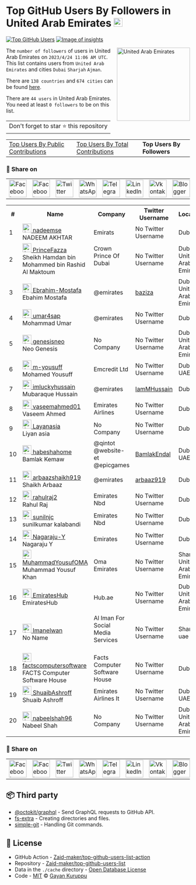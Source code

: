 # Top GitHub Users By Followers in United Arab Emirates [<img alt="Image of insights" src="https://github.com/gayanvoice/insights/blob/master/graph/373383893/small/week.png" height="24">](https://github.com/gayanvoice/insights/blob/master/readme/373383893/week.md)
[![Top GitHub Users](https://github.com/gayanvoice/top-github-users/actions/workflows/action.yml/badge.svg)](https://github.com/gayanvoice/top-github-users/actions/workflows/action.yml) [![Image of insights](https://github.com/gayanvoice/insights/blob/master/svg/373383893/badge.svg)](https://github.com/gayanvoice/insights/blob/master/readme/373383893/week.md)

<a href="https://gayanvoice.github.io/top-github-users/index.html">
	<img align="right" width="200" src="https://upload.wikimedia.org/wikipedia/commons/c/cb/Flag_of_the_United_Arab_Emirates.svg" alt="United Arab Emirates">
</a>

The `number of followers` of users in United Arab Emirates on `2023/4/24 11:06 AM UTC`. This list contains users from `United Arab Emirates` and cities `Dubai` `Sharjah` `Ajman`.

There are `138 countries` and `674 cities` can be found [here](https://github.com/Zaid-maker/top-github-users-list).

There are `44 users`  in United Arab Emirates. You need at least `0 followers` to be on this list.

<table>
	<tr>
		<td>
			Don't forget to star ⭐ this repository
		</td>
	</tr>
</table>

<table>
	<tr>
		<td>
			<a href="https://github.com/Zaid-maker/top-github-users-list/blob/main/markdown/public_contributions/united_arab_emirates.md">Top Users By Public Contributions</a>
		</td>
		<td>
			<a href="https://github.com/Zaid-maker/top-github-users-list/blob/main/markdown/total_contributions/united_arab_emirates.md">Top Users By Total Contributions</a>
		</td>
		<td>
			<strong>Top Users By Followers</strong>
		</td>
	</tr>
</table>

### 🚀 Share on

<table>
	<tr>
		<td>
			<a href="https://web.facebook.com/sharer.php?t=Top%20GitHub%20Users%20By%20Followers%20in%20United%20Arab%20Emirates&u=https://github.com/Zaid-maker/top-github-users-list/blob/main/markdown/followers/united_arab_emirates.md&_rdc=1&_rdr">
				<img src="https://github.com/gayanvoice/github-active-users-monitor/raw/master/public/images/icons/facebook.svg" height="48" width="48" alt="Facebook"/>
			</a>
		</td>
		<td>
			<a href="https://www.facebook.com/dialog/send?link=https://github.com/Zaid-maker/top-github-users-list/blob/main/markdown/followers/united_arab_emirates.md&app_id=291494419107518&redirect_uri=https://github.com/Zaid-maker/top-github-users-list/blob/main/markdown/followers/united_arab_emirates.md">
				<img src="https://github.com/gayanvoice/github-active-users-monitor/raw/master/public/images/icons/facebook_messenger.svg" height="48" width="48" alt="Facebook Messenger"/>
			</a>
		</td>
		<td>
			<a href="https://twitter.com/intent/tweet?text=Top%20GitHub%20Users%20By%20Followers%20in%20United%20Arab%20Emirates&url=https://github.com/Zaid-maker/top-github-users-list/blob/main/markdown/followers/united_arab_emirates.md">
				<img src="https://github.com/gayanvoice/github-active-users-monitor/raw/master/public/images/icons/twitter.svg" height="48" width="48" alt="Twitter"/>
			</a>
		</td>
		<td>
			<a href="https://web.whatsapp.com/send?text=Top%20GitHub%20Users%20By%20Followers%20in%20United%20Arab%20Emirates https://github.com/Zaid-maker/top-github-users-list/blob/main/markdown/followers/united_arab_emirates.md">
				<img src="https://github.com/gayanvoice/github-active-users-monitor/blob/master/public/images/icons/whatsapp.svg" height="48" width="48" alt="WhatsApp"/>
			</a>
		</td>
		<td>
			<a href="https://t.me/share/url?url=https://github.com/Zaid-maker/top-github-users-list/blob/main/markdown/followers/united_arab_emirates.md&text=Top%20GitHub%20Users%20By%20Followers%20in%20United%20Arab%20Emirates">
				<img src="https://github.com/gayanvoice/github-active-users-monitor/blob/master/public/images/icons/telegram.svg" height="48" width="48" alt="Telegram"/>
			</a>
		</td>
		<td>
			<a href="https://www.linkedin.com/shareArticle?title=Top%20GitHub%20Users%20By%20Followers%20in%20United%20Arab%20Emirates&url=https://github.com/Zaid-maker/top-github-users-list/blob/main/markdown/followers/united_arab_emirates.md">
				<img src="https://github.com/gayanvoice/github-active-users-monitor/blob/master/public/images/icons/linkedin.svg" height="48" width="48" alt="LinkedIn"/>
			</a>
		</td>
		<td>
			<a href="https://vk.com/share.php?url=https://github.com/Zaid-maker/top-github-users-list/blob/main/markdown/followers/united_arab_emirates.md">
				<img src="https://github.com/gayanvoice/github-active-users-monitor/blob/master/public/images/icons/vkontakte.svg" height="48" width="48" alt="Vkontakte"/>
			</a>
		</td>
		<td>
			<a href="https://www.blogger.com/blog-this.g?n=Most%20active%20github%20users%20based%20on%20number%20of%20followers%20by%20country&t=Top%20GitHub%20Users%20By%20Followers%20in%20United%20Arab%20Emirates&u=https://github.com/Zaid-maker/top-github-users-list/blob/main/markdown/followers/united_arab_emirates.md">
				<img src="https://github.com/gayanvoice/github-active-users-monitor/blob/master/public/images/icons/blogger.svg" height="48" width="48" alt="Blogger"/>
			</a>
		</td>
		<td>
			<a href="https://wordpress.com/wp-admin/press-this.php?u=https://github.com/Zaid-maker/top-github-users-list/blob/main/markdown/followers/united_arab_emirates.md&t=Top%20GitHub%20Users%20By%20Followers%20in%20United%20Arab%20Emirates&s=Most%20active%20github%20users%20based%20on%20number%20of%20followers%20by%20country&i=">
				<img src="https://github.com/gayanvoice/github-active-users-monitor/blob/master/public/images/icons/wordpress.svg" height="48" width="48" alt="Wordpress"/>
			</a>
		</td>
		<td>
			<a href="mailto:recipient name?cc=cc&bcc=bcc&subject=Top%20GitHub%20Users%20By%20Followers%20in%20United%20Arab%20Emirates&body=Most%20active%20github%20users%20based%20on%20number%20of%20followers%20by%20country-https://github.com/Zaid-maker/top-github-users-list/blob/main/markdown/followers/united_arab_emirates.md">
				<img src="https://github.com/gayanvoice/github-active-users-monitor/blob/master/public/images/icons/gmail.svg" height="48" width="48" alt="Email"/>
			</a>
		</td>
		<td>
			<a href="https://www.reddit.com/submit?title=Top%20GitHub%20Users%20By%20Followers%20in%20United%20Arab%20Emirates&url=https://github.com/Zaid-maker/top-github-users-list/blob/main/markdown/followers/united_arab_emirates.md">
				<img src="https://github.com/gayanvoice/github-active-users-monitor/blob/master/public/images/icons/reddit.svg" height="48" width="48" alt="Reddit"/>
			</a>
		</td>
	</tr>
</table>

<table>
	<tr>
		<th>#</th>
		<th>Name</th>
		<th>Company</th>
		<th>Twitter Username</th>
		<th>Location</th>
		<th>Followers</th>
	</tr>
	<tr>
		<td>1</td>
		<td>
			<a href="https://github.com/nadeemse">
				<img src="https://avatars.githubusercontent.com/u/5379617?s=72&u=7d29cfc38f7ed2fb658c7f1e47f3ded2834a96a4&v=4" width="24" alt="Avatar of nadeemse"> nadeemse
			</a><br/>
			NADEEM AKHTAR
		</td>
		<td>Emirats </td>
		<td>No Twitter Username</td>
		<td>Dubai</td>
		<td>17</td>
	</tr>
	<tr>
		<td>2</td>
		<td>
			<a href="https://github.com/PrinceFazza">
				<img src="https://avatars.githubusercontent.com/u/94594248?s=72&v=4" width="24" alt="Avatar of PrinceFazza"> PrinceFazza
			</a><br/>
			Sheikh Hamdan bin Mohammed bin Rashid Al Maktoum
		</td>
		<td>Crown Prince Of Dubai<br/><br/></td>
		<td>No Twitter Username</td>
		<td>Dubai, United Arab Emirates</td>
		<td>17</td>
	</tr>
	<tr>
		<td>3</td>
		<td>
			<a href="https://github.com/Ebrahim-Mostafa">
				<img src="https://avatars.githubusercontent.com/u/57369953?s=72&v=4" width="24" alt="Avatar of Ebrahim-Mostafa"> Ebrahim-Mostafa
			</a><br/>
			Ebahim Mostafa
		</td>
		<td>@emirates </td>
		<td><a href="https://twitter.com/baziza">baziza</a></td>
		<td>Dubai United Arab Emirates</td>
		<td>12</td>
	</tr>
	<tr>
		<td>4</td>
		<td>
			<a href="https://github.com/umar4sap">
				<img src="https://avatars.githubusercontent.com/u/10072811?s=72&u=a738b24a09ae40b7d5efdffd912e8cb56afe6cd6&v=4" width="24" alt="Avatar of umar4sap"> umar4sap
			</a><br/>
			Mohammad Umar
		</td>
		<td>@emirates </td>
		<td>No Twitter Username</td>
		<td>Dubai</td>
		<td>8</td>
	</tr>
	<tr>
		<td>5</td>
		<td>
			<a href="https://github.com/genesisneo">
				<img src="https://avatars.githubusercontent.com/u/2639011?s=72&v=4" width="24" alt="Avatar of genesisneo"> genesisneo
			</a><br/>
			Neo Genesis
		</td>
		<td>No Company</td>
		<td>No Twitter Username</td>
		<td>Dubai, United Arab Emirates</td>
		<td>7</td>
	</tr>
	<tr>
		<td>6</td>
		<td>
			<a href="https://github.com/m-yousuff">
				<img src="https://avatars.githubusercontent.com/u/109786248?s=72&u=f1470fd372619e37f9ecaa46aa9c03e068602ae1&v=4" width="24" alt="Avatar of m-yousuff"> m-yousuff
			</a><br/>
			Mohamed Yousuff
		</td>
		<td>Emcredit Ltd </td>
		<td>No Twitter Username</td>
		<td>Dubai, UAE</td>
		<td>4</td>
	</tr>
	<tr>
		<td>7</td>
		<td>
			<a href="https://github.com/imluckyhussain">
				<img src="https://avatars.githubusercontent.com/u/17722529?s=72&u=f0a5f31de910ab711867bd1accc194b8cd58b118&v=4" width="24" alt="Avatar of imluckyhussain"> imluckyhussain
			</a><br/>
			Mubaraque Hussain
		</td>
		<td>@emirates </td>
		<td><a href="https://twitter.com/IamMHussain">IamMHussain</a></td>
		<td>Dubai</td>
		<td>3</td>
	</tr>
	<tr>
		<td>8</td>
		<td>
			<a href="https://github.com/vaseemahmed01">
				<img src="https://avatars.githubusercontent.com/u/6498283?s=72&u=dc26c977c229b63e5f83f315b934992602e93c47&v=4" width="24" alt="Avatar of vaseemahmed01"> vaseemahmed01
			</a><br/>
			Vaseem Ahmed
		</td>
		<td>Emirates Airlines </td>
		<td>No Twitter Username</td>
		<td>Dubai</td>
		<td>2</td>
	</tr>
	<tr>
		<td>9</td>
		<td>
			<a href="https://github.com/Layanasia">
				<img src="https://avatars.githubusercontent.com/u/120124514?s=72&v=4" width="24" alt="Avatar of Layanasia"> Layanasia
			</a><br/>
			Liyan asia
		</td>
		<td>No Company</td>
		<td>No Twitter Username</td>
		<td>Dubai</td>
		<td>2</td>
	</tr>
	<tr>
		<td>10</td>
		<td>
			<a href="https://github.com/habeshahome">
				<img src="https://avatars.githubusercontent.com/u/21142494?s=72&u=30a9e41a6b4120f358afb6d8e8749a59e24ab6ef&v=4" width="24" alt="Avatar of habeshahome"> habeshahome
			</a><br/>
			Bamlak Kemaw
		</td>
		<td>@qintot @website-et @epicgames <br/></td>
		<td><a href="https://twitter.com/BamlakEndal">BamlakEndal</a></td>
		<td>Dubai, UAE</td>
		<td>1</td>
	</tr>
	<tr>
		<td>11</td>
		<td>
			<a href="https://github.com/arbaazshaikh919">
				<img src="https://avatars.githubusercontent.com/u/10862593?s=72&u=e26394032320eeb081481c4d809e1a05f740a37a&v=4" width="24" alt="Avatar of arbaazshaikh919"> arbaazshaikh919
			</a><br/>
			Shaikh Arbaaz
		</td>
		<td>@emirates </td>
		<td><a href="https://twitter.com/arbaaz919">arbaaz919</a></td>
		<td>Dubai</td>
		<td>1</td>
	</tr>
	<tr>
		<td>12</td>
		<td>
			<a href="https://github.com/rahulraj2">
				<img src="https://avatars.githubusercontent.com/u/40715480?s=72&u=92f52191c12ba06dab800c6db2a213dcafcbab1e&v=4" width="24" alt="Avatar of rahulraj2"> rahulraj2
			</a><br/>
			Rahul Raj
		</td>
		<td>Emirates Nbd </td>
		<td>No Twitter Username</td>
		<td>Dubai</td>
		<td>1</td>
	</tr>
	<tr>
		<td>13</td>
		<td>
			<a href="https://github.com/sunilnjc">
				<img src="https://avatars.githubusercontent.com/u/51849589?s=72&v=4" width="24" alt="Avatar of sunilnjc"> sunilnjc
			</a><br/>
			sunilkumar kalabandi
		</td>
		<td>Emirates Nbd </td>
		<td>No Twitter Username</td>
		<td>Dubai</td>
		<td>1</td>
	</tr>
	<tr>
		<td>14</td>
		<td>
			<a href="https://github.com/Nagaraju-Y">
				<img src="https://avatars.githubusercontent.com/u/30878609?s=72&u=a9be069f6f17872f17851376b5e570b70c493f0e&v=4" width="24" alt="Avatar of Nagaraju-Y"> Nagaraju-Y
			</a><br/>
			Nagaraju Y
		</td>
		<td>Emirates </td>
		<td>No Twitter Username</td>
		<td>Dubai</td>
		<td>1</td>
	</tr>
	<tr>
		<td>15</td>
		<td>
			<a href="https://github.com/MuhammadYousufOMA">
				<img src="https://avatars.githubusercontent.com/u/114984926?s=72&u=ae63a8f1a168f529cf1cacbc82410b46d487ccd3&v=4" width="24" alt="Avatar of MuhammadYousufOMA"> MuhammadYousufOMA
			</a><br/>
			Muhammad Yousuf Khan
		</td>
		<td>Oma Emirates </td>
		<td>No Twitter Username</td>
		<td>Sharjah, United Arab Emirates</td>
		<td>1</td>
	</tr>
	<tr>
		<td>16</td>
		<td>
			<a href="https://github.com/EmiratesHub">
				<img src="https://avatars.githubusercontent.com/u/1285237?s=72&v=4" width="24" alt="Avatar of EmiratesHub"> EmiratesHub
			</a><br/>
			EmiratesHub
		</td>
		<td>Hub.ae </td>
		<td>No Twitter Username</td>
		<td>Dubai, United Arab Emirates</td>
		<td>1</td>
	</tr>
	<tr>
		<td>17</td>
		<td>
			<a href="https://github.com/Imanelwan">
				<img src="https://avatars.githubusercontent.com/u/82947426?s=72&v=4" width="24" alt="Avatar of Imanelwan"> Imanelwan
			</a><br/>
			No Name
		</td>
		<td>Al Iman For Social<br/>Media<br/>Services<br/><br/></td>
		<td>No Twitter Username</td>
		<td>Sharjah uae </td>
		<td>1</td>
	</tr>
	<tr>
		<td>18</td>
		<td>
			<a href="https://github.com/factscomputersoftware">
				<img src="https://avatars.githubusercontent.com/u/17669270?s=72&u=c33259a352b9098d8fa19fcf09cc85cebba01dfd&v=4" width="24" alt="Avatar of factscomputersoftware"> factscomputersoftware
			</a><br/>
			FACTS Computer Software House
		</td>
		<td>Facts Computer Software House<br/></td>
		<td>No Twitter Username</td>
		<td>Dubai</td>
		<td>1</td>
	</tr>
	<tr>
		<td>19</td>
		<td>
			<a href="https://github.com/ShuaibAshroff">
				<img src="https://avatars.githubusercontent.com/u/34267820?s=72&u=1d69e910fe86fddda26f55c5ce5f2960a063bddc&v=4" width="24" alt="Avatar of ShuaibAshroff"> ShuaibAshroff
			</a><br/>
			Shuaib Ashroff
		</td>
		<td>Emirates Airlines It </td>
		<td>No Twitter Username</td>
		<td>Dubai - UAE</td>
		<td>1</td>
	</tr>
	<tr>
		<td>20</td>
		<td>
			<a href="https://github.com/nabeelshah96">
				<img src="https://avatars.githubusercontent.com/u/21284713?s=72&u=dc86b3932148950c809c5a21b361073bd1947b01&v=4" width="24" alt="Avatar of nabeelshah96"> nabeelshah96
			</a><br/>
			Nabeel Shah
		</td>
		<td>No Company</td>
		<td>No Twitter Username</td>
		<td>Dubai, United Arab Emirates</td>
		<td>1</td>
	</tr>
</table>

### 🚀 Share on

<table>
	<tr>
		<td>
			<a href="https://web.facebook.com/sharer.php?t=Top%20GitHub%20Users%20By%20Followers%20in%20United%20Arab%20Emirates&u=https://github.com/Zaid-maker/top-github-users-list/blob/main/markdown/followers/united_arab_emirates.md&_rdc=1&_rdr">
				<img src="https://github.com/gayanvoice/github-active-users-monitor/raw/master/public/images/icons/facebook.svg" height="48" width="48" alt="Facebook"/>
			</a>
		</td>
		<td>
			<a href="https://www.facebook.com/dialog/send?link=https://github.com/Zaid-maker/top-github-users-list/blob/main/markdown/followers/united_arab_emirates.md&app_id=291494419107518&redirect_uri=https://github.com/Zaid-maker/top-github-users-list/blob/main/markdown/followers/united_arab_emirates.md">
				<img src="https://github.com/gayanvoice/github-active-users-monitor/raw/master/public/images/icons/facebook_messenger.svg" height="48" width="48" alt="Facebook Messenger"/>
			</a>
		</td>
		<td>
			<a href="https://twitter.com/intent/tweet?text=Top%20GitHub%20Users%20By%20Followers%20in%20United%20Arab%20Emirates&url=https://github.com/Zaid-maker/top-github-users-list/blob/main/markdown/followers/united_arab_emirates.md">
				<img src="https://github.com/gayanvoice/github-active-users-monitor/raw/master/public/images/icons/twitter.svg" height="48" width="48" alt="Twitter"/>
			</a>
		</td>
		<td>
			<a href="https://web.whatsapp.com/send?text=Top%20GitHub%20Users%20By%20Followers%20in%20United%20Arab%20Emirates https://github.com/Zaid-maker/top-github-users-list/blob/main/markdown/followers/united_arab_emirates.md">
				<img src="https://github.com/gayanvoice/github-active-users-monitor/blob/master/public/images/icons/whatsapp.svg" height="48" width="48" alt="WhatsApp"/>
			</a>
		</td>
		<td>
			<a href="https://t.me/share/url?url=https://github.com/Zaid-maker/top-github-users-list/blob/main/markdown/followers/united_arab_emirates.md&text=Top%20GitHub%20Users%20By%20Followers%20in%20United%20Arab%20Emirates">
				<img src="https://github.com/gayanvoice/github-active-users-monitor/blob/master/public/images/icons/telegram.svg" height="48" width="48" alt="Telegram"/>
			</a>
		</td>
		<td>
			<a href="https://www.linkedin.com/shareArticle?title=Top%20GitHub%20Users%20By%20Followers%20in%20United%20Arab%20Emirates&url=https://github.com/Zaid-maker/top-github-users-list/blob/main/markdown/followers/united_arab_emirates.md">
				<img src="https://github.com/gayanvoice/github-active-users-monitor/blob/master/public/images/icons/linkedin.svg" height="48" width="48" alt="LinkedIn"/>
			</a>
		</td>
		<td>
			<a href="https://vk.com/share.php?url=https://github.com/Zaid-maker/top-github-users-list/blob/main/markdown/followers/united_arab_emirates.md">
				<img src="https://github.com/gayanvoice/github-active-users-monitor/blob/master/public/images/icons/vkontakte.svg" height="48" width="48" alt="Vkontakte"/>
			</a>
		</td>
		<td>
			<a href="https://www.blogger.com/blog-this.g?n=List%20of%20most%20active%20github%20users%20based%20on%20number%20of%20followers%20by%20country&t=Top%20GitHub%20Users%20By%20Followers%20in%20United%20Arab%20Emirates&u=https://github.com/Zaid-maker/top-github-users-list/blob/main/markdown/followers/united_arab_emirates.md">
				<img src="https://github.com/gayanvoice/github-active-users-monitor/blob/master/public/images/icons/blogger.svg" height="48" width="48" alt="Blogger"/>
			</a>
		</td>
		<td>
			<a href="https://wordpress.com/wp-admin/press-this.php?u=https://github.com/Zaid-maker/top-github-users-list/blob/main/markdown/followers/united_arab_emirates.md&t=Top%20GitHub%20Users%20By%20Followers%20in%20United%20Arab%20Emirates&s=List%20of%20most%20active%20github%20users%20based%20on%20number%20of%20followers%20by%20country&i=">
				<img src="https://github.com/gayanvoice/github-active-users-monitor/blob/master/public/images/icons/wordpress.svg" height="48" width="48" alt="Wordpress"/>
			</a>
		</td>
		<td>
			<a href="mailto:recipient name?cc=cc&bcc=bcc&subject=Top%20GitHub%20Users%20By%20Followers%20in%20United%20Arab%20Emirates&body=List%20of%20most%20active%20github%20users%20based%20on%20number%20of%20followers%20by%20country-https://github.com/Zaid-maker/top-github-users-list/blob/main/markdown/followers/united_arab_emirates.md">
				<img src="https://github.com/gayanvoice/github-active-users-monitor/blob/master/public/images/icons/gmail.svg" height="48" width="48" alt="Email"/>
			</a>
		</td>
		<td>
			<a href="https://www.reddit.com/submit?title=Top%20GitHub%20Users%20By%20Followers%20in%20United%20Arab%20Emirates&url=https://github.com/Zaid-maker/top-github-users-list/blob/main/markdown/followers/united_arab_emirates.md">
				<img src="https://github.com/gayanvoice/github-active-users-monitor/blob/master/public/images/icons/reddit.svg" height="48" width="48" alt="Reddit"/>
			</a>
		</td>
	</tr>
</table>

## 📦 Third party

- [@octokit/graphql](https://www.npmjs.com/package/@octokit/graphql) - Send GraphQL requests to GitHub API.
- [fs-extra](https://www.npmjs.com/package/fs-extra) - Creating directories and files.
- [simple-git](https://www.npmjs.com/package/simple-git) - Handling Git commands.
## 📄 License

- GitHub Action - [Zaid-maker/top-github-users-list-action](https://github.com/Zaid-maker/top-github-users-list-action)
- Repository - [Zaid-maker/top-github-users-list](https://github.com/Zaid-maker/top-github-users-list)
- Data in the `./cache` directory - [Open Database License](https://opendatacommons.org/licenses/odbl/1-0/)
- Code - [MIT](./LICENSE) © [Gayan Kuruppu](https://github.com/gayanvoice)

